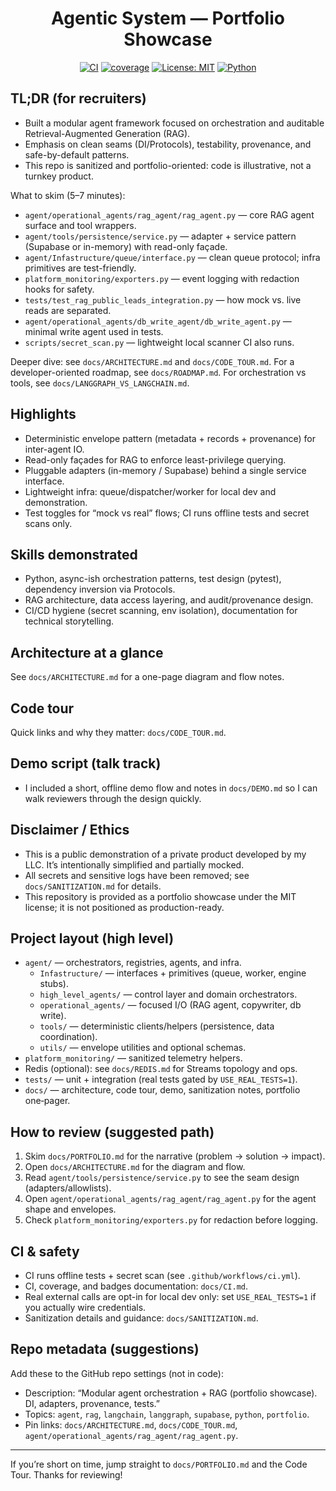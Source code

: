 <div align="center">

# Agentic System — Portfolio Showcase

[![CI](https://github.com/BoonBoonBoonBoon/Agentic-System-Public/actions/workflows/ci.yml/badge.svg?branch=main)](https://github.com/BoonBoonBoonBoon/Agentic-System-Public/actions/workflows/ci.yml)
[![coverage](https://img.shields.io/endpoint?url=https://raw.githubusercontent.com/BoonBoonBoonBoon/Agentic-System-Public/main/coverage-badge.json)](#)
[![License: MIT](https://img.shields.io/badge/License-MIT-blue.svg)](LICENSE)
[![Python](https://img.shields.io/badge/Python-3.10%2B-blue)](requirements.txt)

</div>

## TL;DR (for recruiters)
- Built a modular agent framework focused on orchestration and auditable Retrieval-Augmented Generation (RAG).
- Emphasis on clean seams (DI/Protocols), testability, provenance, and safe-by-default patterns.
- This repo is sanitized and portfolio-oriented: code is illustrative, not a turnkey product.

What to skim (5–7 minutes):
- `agent/operational_agents/rag_agent/rag_agent.py` — core RAG agent surface and tool wrappers.
- `agent/tools/persistence/service.py` — adapter + service pattern (Supabase or in-memory) with read-only façade.
- `agent/Infastructure/queue/interface.py` — clean queue protocol; infra primitives are test-friendly.
- `platform_monitoring/exporters.py` — event logging with redaction hooks for safety.
- `tests/test_rag_public_leads_integration.py` — how mock vs. live reads are separated.
 - `agent/operational_agents/db_write_agent/db_write_agent.py` — minimal write agent used in tests.
 - `scripts/secret_scan.py` — lightweight local scanner CI also runs.

Deeper dive: see `docs/ARCHITECTURE.md` and `docs/CODE_TOUR.md`. For a developer-oriented roadmap, see `docs/ROADMAP.md`. For orchestration vs tools, see `docs/LANGGRAPH_VS_LANGCHAIN.md`.

## Highlights
- Deterministic envelope pattern (metadata + records + provenance) for inter-agent IO.
- Read-only façades for RAG to enforce least-privilege querying.
- Pluggable adapters (in-memory / Supabase) behind a single service interface.
- Lightweight infra: queue/dispatcher/worker for local dev and demonstration.
- Test toggles for “mock vs real” flows; CI runs offline tests and secret scans only.

## Skills demonstrated
- Python, async-ish orchestration patterns, test design (pytest), dependency inversion via Protocols.
- RAG architecture, data access layering, and audit/provenance design.
- CI/CD hygiene (secret scanning, env isolation), documentation for technical storytelling.

## Architecture at a glance
See `docs/ARCHITECTURE.md` for a one-page diagram and flow notes.

## Code tour
Quick links and why they matter: `docs/CODE_TOUR.md`.

## Demo script (talk track)
- I included a short, offline demo flow and notes in `docs/DEMO.md` so I can walk reviewers through the design quickly.

## Disclaimer / Ethics
- This is a public demonstration of a private product developed by my LLC. It’s intentionally simplified and partially mocked.
- All secrets and sensitive logs have been removed; see `docs/SANITIZATION.md` for details.
- This repository is provided as a portfolio showcase under the MIT license; it is not positioned as production-ready.

## Project layout (high level)
- `agent/` — orchestrators, registries, agents, and infra.
  - `Infastructure/` — interfaces + primitives (queue, worker, engine stubs).
  - `high_level_agents/` — control layer and domain orchestrators.
  - `operational_agents/` — focused I/O (RAG agent, copywriter, db write).
  - `tools/` — deterministic clients/helpers (persistence, data coordination).
  - `utils/` — envelope utilities and optional schemas.
- `platform_monitoring/` — sanitized telemetry helpers.
- Redis (optional): see `docs/REDIS.md` for Streams topology and ops.
- `tests/` — unit + integration (real tests gated by `USE_REAL_TESTS=1`).
- `docs/` — architecture, code tour, demo, sanitization notes, portfolio one‑pager.

## How to review (suggested path)
1. Skim `docs/PORTFOLIO.md` for the narrative (problem → solution → impact).
2. Open `docs/ARCHITECTURE.md` for the diagram and flow.
3. Read `agent/tools/persistence/service.py` to see the seam design (adapters/allowlists).
4. Open `agent/operational_agents/rag_agent/rag_agent.py` for the agent shape and envelopes.
5. Check `platform_monitoring/exporters.py` for redaction before logging.

## CI & safety
- CI runs offline tests + secret scan (see `.github/workflows/ci.yml`).
- CI, coverage, and badges documentation: `docs/CI.md`.
- Real external calls are opt-in for local dev only: set `USE_REAL_TESTS=1` if you actually wire credentials.
- Sanitization details and guidance: `docs/SANITIZATION.md`.

## Repo metadata (suggestions)
Add these to the GitHub repo settings (not in code):
- Description: “Modular agent orchestration + RAG (portfolio showcase). DI, adapters, provenance, tests.”
- Topics: `agent`, `rag`, `langchain`, `langgraph`, `supabase`, `python`, `portfolio`.
- Pin links: `docs/ARCHITECTURE.md`, `docs/CODE_TOUR.md`, `agent/operational_agents/rag_agent/rag_agent.py`.

---

If you’re short on time, jump straight to `docs/PORTFOLIO.md` and the Code Tour. Thanks for reviewing!

